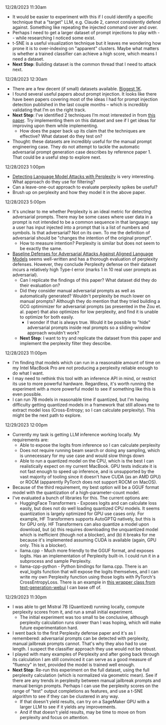 12/28/2023 11:30am

- It would be easier to experiment with this if I could identify a specific technique that a "target" LLM, e.g. Claude 2, cannot consistently defend against. Something like repeating the injected command over and over.
- Perhaps I need to get a larger dataset of prompt injections to play with -- while researching I noticed some exist.
- t-SNE is a useful visualization technique but it leaves me wondering how prone it is to over-indexing on "apparent" clusters. Maybe what matters is whether a trained classifier can achieve a high score, which means I need a dataset.
- **Next Step**: Building dataset is the common thread that I need to attack next.

12/28/2023 12:30am

- There are a few decent (if small) datasets available. [Biggest 1K](https://huggingface.co/datasets/Harelix/Prompt-Injection-Mixed-Techniques-2024).
- I found several useful papers about prompt injection. It looks like there have been papers covering most of the ideas I had for prompt injection detection published in the last couple months – which is incredibly validating that I’m on the right track.
- **Next Step**: I’ve identified 2 techniques I’m most interested in from [this paper](https://arxiv.org/pdf/2310.12815.pdf). Try implementing them on this dataset and see if I get ideas for improving upon them while implementing.
  - How does the paper back up its claim that the techniques are effective? What dataset do they test on?
- Thought: these datasets are incredibly useful for the manual prompt engineering case. They do not attempt to tackle the automatic adversarial prompt generation case describes by reference paper 1. That could be a useful step to explore next.

12/28/2023 1:00pm

- [Detecting Language Model Attacks with Perplexity](https://arxiv.org/pdf/2308.14132.pdf) is very interesting. What approach do they use for filtering?
- Can a leave-one-out approach to evaluate perplexity spikes be useful?
- Brush up on perplexity and how they model it in the above paper.

12/28/2023 5:00pm

- It's unclear to me whether Perplexity is an ideal metric for detecting adversarial prompts. There may be some cases where user data in a prompt is not intended to be a common sequence in that language; say a user has input injected into a prompt that is a list of numbers and symbols. Is that adversarial? Not on its own. To me the definition of adversarial should be "changes the intention of the original prompt".
  - How to measure intention? Perplexity is similar but does not seem to be exactly the same.
- [Baseline Defenses for Adversarial Attacks Against Aligned Language Models](https://arxiv.org/pdf/2309.00614.pdf) seems well-written and has a thorough evaluation of perplexity defenses. However, they conclude Perplexity defense on their dataset incurs a relatively high Type-I error (marks 1 in 10 real user prompts as adversarial).
  - Can I replicate the findings of this paper? What dataset did they do their evaluation on?
  - Did they consider manual adversarial prompts as well as automatically generated? Wouldn't perplexity be much lower on manual prompts? Although they do mention that they tried building a GCG optimimizer for adversarial prompts (as presented in the Zou et. al. paper) that also optimizes for low perplexity, and find it is unable to optimize for both easily.
    - I wonder if that is always true. Would it be possible to "hide" adversarial prompts inside real prompts so a sliding-window approach wouldn't work?
  - **Next Step**: I want to try and replicate the dataset from this paper and implement the perplexity filter they describe.

12/28/2023 11:00pm

- I'm finding that models which can run in a reasonable amount of time on my Intel MacBook Pro are not producing a perplexity reliable enough to do what I want.
- I may need to rethink this tool with an inference API in mind, or restrict its use to more powerful hardware. Regardless, it's worth running the experiment with a more powerful model to see if something like this is even possible.
- I can run 7B models in reasonable time if quantized, but I'm having difficulty getting quantized models in a framework that still allows me to extract model loss (Cross-Entropy; so I can calculate perplexity). This might be the next path to explore.

12/29/2023 12:00pm

- Currently my task is getting LLM inference working locally. My requirements are:
  - Able to expose the logits from inference so I can calculate perplexity
  - Does not require running beam search or doing any sampling, which is unnecessary for my use case and would slow things down
  - Able to run a quantized model on the CPU, which is the best I can realistically expect on my current MacBook. GPU tests indicate it is not fast enough to speed up inference, and is unsupported by the vast majority of tooling since it doesn't have CUDA (as an AMD GPU) or ROCM (apparently PyTorch does not support ROCM on MacOS).
- Because of the third requirement, my best option will be a GGUF format model with the quantization of a high-parameter-count model.
- I've evaluated a bunch of libraries for this. The current options are:
  - HuggingFace Transformers - Exposes logits and can calculate loss easily, but does not do well loading quantized CPU models. It seems quantization is largely optimized for GPU use cases only. For example, HF Transformers supports AutoGPTQ natively, but this is for GPU only. HF Transformers can also quantize a model upon download, but (a) this requires downloading the unquantized model which is inefficient (though not a blocker), and (b) it breaks for me because it's implemented assuming CUDA is available (again, GPU only. This is a blocker).
  - llama.cpp - Much more friendly to the GGUF format, and exposes logits. Has an implementation of Perplexity built-in. I could run it in a subprocess and sample Perplexity.
  - llama-cpp-python - Python bindings for llama.cpp. There is an eval_logits function that will expose the logits themselves, and I can write my own Perplexity function using those logits with PyTorch's CrossEntropyLoss. There is an example in [this wrapper class from text-generation-webui](https://github.com/oobabooga/text-generation-webui/blob/main/modules/llamacpp_hf.py) I can base off of.

12/29/2023 11:30pm

- I was able to get Mistral 7B (Quantized) running locally, compute perplexity scores from it, and run a small initial experiment.
  - The initial experiment was too small to be conclusive, although perplexity calculation runs slower than I was hoping, which will make future experimentation hard.
- I went back to the first Perplexity defense paper and it's as I remembered: adversarial prompts can be detected with perplexity, manual jailbreak prompts cannot. That's why they also had to use length. I suspect the classifier approach they use would not be robust.
- I played with many examples of Perplexity and after going back through its calculation I am still convinced it can serve as a good measure of "fluency" in text, provided the model is trained well enough.
- **Next Step**: Re-run this experiment on the full dataset, using the full perplexity calculation (which is normalized via geometric mean). See if there are any trends in perplexity between manual jailbreak prompts and manual benign prompts. Perhaps I can use the perplexity scores on the range of "test" output completions as features, and use a t-SNE algorithm to see if they can be clustered in any way.
  - If that doesn't yield results, can try on a SageMaker GPU with a larger LLM to see if it yields any improvements.
  - And if that doesn't yield results, may be time to move on from perplexity and focus on attention.
